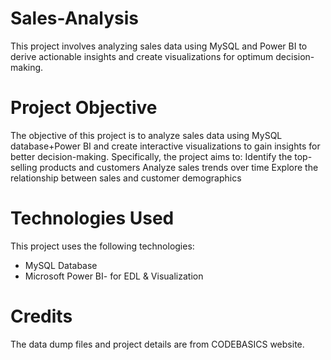# Sales-Analysis
This project involves analyzing sales data using MySQL and Power BI to derive actionable insights and create visualizations for optimum decision-making.
# Project Objective
The objective of this project is to analyze sales data using MySQL database+Power BI and create interactive visualizations to gain insights for better decision-making. Specifically, the project aims to:
Identify the top-selling products and customers
Analyze sales trends over time
Explore the relationship between sales and customer demographics
# Technologies Used
This project uses the following technologies:
* MySQL Database
* Microsoft Power BI- for EDL & Visualization
# Credits
The data dump files and project details are from CODEBASICS website. 
